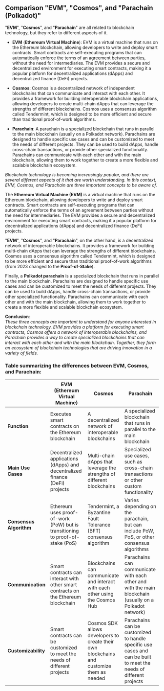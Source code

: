 ## Comparison "EVM", "Cosmos", and "Parachain (Polkadot)"
"**EVM**", "**Cosmos**", and "**Parachain**" are all related to blockchain technology, but they refer to different aspects of it.

- **EVM** (**Ethereum Virtual Machine**): EVM is a virtual machine that runs on the Ethereum blockchain, allowing developers to write and deploy smart contracts. Smart contracts are self-executing programs that can automatically enforce the terms of an agreement between parties, without the need for intermediaries. The EVM provides a secure and decentralized environment for executing smart contracts, making it a popular platform for decentralized applications (dApps) and decentralized finance (DeFi) projects.

- **Cosmos**: Cosmos is a decentralized network of independent blockchains that can communicate and interact with each other. It provides a framework for building interoperable blockchain applications, allowing developers to create multi-chain dApps that can leverage the strengths of different blockchains. Cosmos uses a consensus algorithm called Tendermint, which is designed to be more efficient and secure than traditional proof-of-work algorithms.

- **Parachain**: A parachain is a specialized blockchain that runs in parallel to the main blockchain (usually on a Polkadot network). Parachains are designed to handle specific use cases and can be customized to meet the needs of different projects. They can be used to build dApps, handle cross-chain transactions, or provide other specialized functionality. Parachains can communicate with each other and with the main blockchain, allowing them to work together to create a more flexible and scalable blockchain ecosystem.

*Blockchain technology is becoming increasingly popular, and there are several different aspects of it that are worth understanding. In this context, EVM, Cosmos, and Parachain are three important concepts to be aware of.*

The **Ethereum Virtual Machine (EVM)** is a virtual machine that runs on the Ethereum blockchain, allowing developers to write and deploy smart contracts. Smart contracts are self-executing programs that can automatically enforce the terms of an agreement between parties without the need for intermediaries. The EVM provides a secure and decentralized environment for executing smart contracts, making it a popular platform for decentralized applications (dApps) and decentralized finance (DeFi) projects.

"**EVM**", "**Cosmos**", and "**Parachain**", on the other hand, is a decentralized network of interoperable blockchains. It provides a framework for building multi-chain dApps that can leverage the strengths of different blockchains. Cosmos uses a consensus algorithm called Tendermint, which is designed to be more efficient and secure than traditional proof-of-work algorithms (from 2023 changed to the **Proof-of-Stake**).

Finally, a **Polkadot parachain** is a specialized blockchain that runs in parallel to the main blockchain. Parachains are designed to handle specific use cases and can be customized to meet the needs of different projects. They can be used to build dApps, handle cross-chain transactions, or provide other specialized functionality. Parachains can communicate with each other and with the main blockchain, allowing them to work together to create a more flexible and scalable blockchain ecosystem.

**Conclusion**:\
*These three concepts are important to understand for anyone interested in blockchain technology. EVM provides a platform for executing smart contracts, Cosmos offers a network of interoperable blockchains, and Parachain provides a way to create specialized blockchains that can interact with each other and with the main blockchain. Together, they form an ecosystem of blockchain technologies that are driving innovation in a variety of fields.*

### Table summarizing the differences between EVM, Cosmos, and Parachain:

|          | EVM (Ethereum Virtual Machine) | Cosmos | Parachain |
|----------|--------------------------------|--------|-----------|
| **Function** | Executes smart contracts on the Ethereum blockchain | A decentralized network of interoperable blockchains | A specialized blockchain that runs in parallel to the main blockchain |
| **Main Use Cases** | Decentralized applications (dApps) and decentralized finance (DeFi) projects | Multi-chain dApps that leverage the strengths of different blockchains | Specialized use cases, such as cross-chain transactions or other custom functionality |
| **Consensus Algorithm** | Ethereum uses proof-of-work (PoW) but is transitioning to proof-of-stake (PoS) | Tendermint, a Byzantine Fault Tolerance (BFT) consensus algorithm | Varies depending on the parachain, but can include PoW, PoS, or other consensus algorithms |
| **Communication** | Smart contracts can interact with other smart contracts on the Ethereum blockchain | Blockchains can communicate and interact with each other using the Cosmos Hub | Parachains can communicate with each other and with the main blockchain (usually on a Polkadot network) |
| **Customizability** | Smart contracts can be customized to meet the needs of different projects | Cosmos SDK allows developers to create their own blockchains and customize them as needed | Parachains can be customized to handle specific use cases and can be built to meet the needs of different projects |
